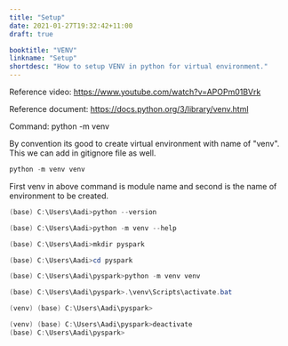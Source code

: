 ```yaml
---
title: "Setup"
date: 2021-01-27T19:32:42+11:00
draft: true

booktitle: "VENV"
linkname: "Setup"
shortdesc: "How to setup VENV in python for virtual environment."
---
```


Reference video: https://www.youtube.com/watch?v=APOPm01BVrk

Reference document: https://docs.python.org/3/library/venv.html

Command: python -m venv <environment name>

By convention its good to create virtual environment with name of "venv". This we can add in gitignore file as well.

```python
python -m venv venv 
```
First venv in above command is module name and second is the name of environment to be created.


```powershell
(base) C:\Users\Aadi>python --version

(base) C:\Users\Aadi>python -m venv --help

(base) C:\Users\Aadi>mkdir pyspark

(base) C:\Users\Aadi>cd pyspark

(base) C:\Users\Aadi\pyspark>python -m venv venv

(base) C:\Users\Aadi\pyspark>.\venv\Scripts\activate.bat

(venv) (base) C:\Users\Aadi\pyspark>

(venv) (base) C:\Users\Aadi\pyspark>deactivate
(base) C:\Users\Aadi\pyspark>
```